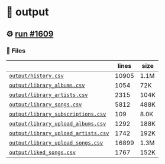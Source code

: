 # 📝  output 

## ⚙️ [run #1609](https://github.com/jwenerd/ytm-dl/actions/runs/9753599466)

### 📁 Files

|                                                                         |lines|size|
|-------------------------------------------------------------------------|-----|----|
|[`output/history.csv` ](output/history.csv)                              |10905|1.1M|
|[`output/library_albums.csv` ](output/library_albums.csv)                |1054 |72K |
|[`output/library_artists.csv` ](output/library_artists.csv)              |2315 |104K|
|[`output/library_songs.csv` ](output/library_songs.csv)                  |5812 |488K|
|[`output/library_subscriptions.csv` ](output/library_subscriptions.csv)  |109  |8.0K|
|[`output/library_upload_albums.csv` ](output/library_upload_albums.csv)  |1292 |188K|
|[`output/library_upload_artists.csv` ](output/library_upload_artists.csv)|1742 |192K|
|[`output/library_upload_songs.csv` ](output/library_upload_songs.csv)    |16899|1.3M|
|[`output/liked_songs.csv` ](output/liked_songs.csv)                      |1767 |152K|